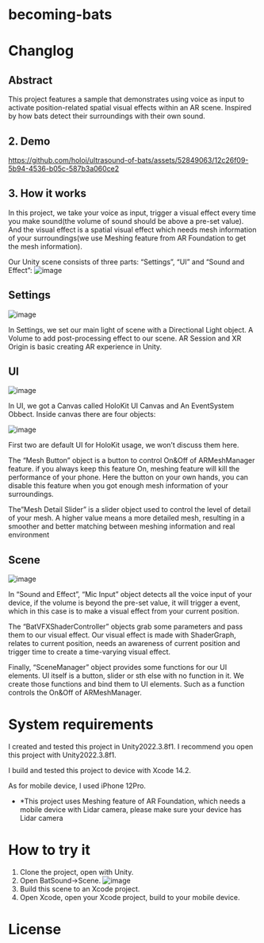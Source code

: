# becoming-bats
# Changlog
## Abstract

This project features a sample that demonstrates using voice as input to activate position-related spatial visual effects within an AR scene. Inspired by how bats detect their surroundings with their own sound.

## 2. Demo

https://github.com/holoi/ultrasound-of-bats/assets/52849063/12c26f09-5b94-4536-b05c-587b3a060ce2


## 3. How it works

In this project, we take your voice as input, trigger a visual effect every time you make sound(the volume of sound should be above a pre-set value). And the visual effect is a spatial visual effect which needs mesh information of your surroundings(we use Meshing feature from AR Foundation to get the mesh information).

Our Unity scene consists of three parts: “Settings”, “UI” and “Sound and Effect”:
![image](https://github.com/holoi/becoming-bats/assets/52849063/6c878ae0-4bfa-4c92-9596-cce0c32ab0f6)

## Settings
![image](https://github.com/holoi/becoming-bats/assets/52849063/6a2d46ca-ff6c-4b37-aa74-989c06731709)

In Settings, we set our main light of scene with a Directional Light object. A Volume to add post-processing effect to our scene. AR Session and XR Origin is basic creating AR experience in Unity.

## UI
![image](https://github.com/holoi/becoming-bats/assets/52849063/0b17344d-a706-4161-bdc4-ff9b9bf7c30e)

In UI, we got a Canvas called HoloKit UI Canvas and An EventSystem Obbect. Inside canvas there are four objects:

![image](https://github.com/holoi/becoming-bats/assets/52849063/353ba83f-8f8d-49e3-916e-cc65486daecf)

First two are default UI for HoloKit usage, we won’t discuss them here. 

The “Mesh Button” object is a button to control On&Off of ARMeshManager feature. if you always keep this feature On, meshing feature will kill the performance of your phone. Here the button on your own hands, you can disable this feature when you got enough mesh information of your surroundings.

The”Mesh Detail Slider” is a slider object used to control the level of detail of your mesh. A higher value means a more detailed mesh, resulting in a smoother and better matching between meshing information and real environment


## Scene

![image](https://github.com/holoi/becoming-bats/assets/52849063/592e00ce-2815-4ada-b962-d35954ad2cd5)

In “Sound and Effect”, “Mic Input” object detects all the voice input of your device, if the volume is beyond the pre-set value, it will trigger a event, which in this case is to make a visual effect from your current position.

The “BatVFXShaderController” objects grab some parameters and pass them to our visual effect. Our visual effect is made with ShaderGraph, relates to current position, needs an awareness of current position and trigger time to create a time-varying visual effect.

Finally, “SceneManager” object provides some functions for our UI elements. UI itself is a button, slider or sth else with no function in it. We create those functions and bind them to UI elements. Such as a function controls the On&Off of ARMeshManager.

# System requirements
I created and tested this project in Unity2022.3.8f1. I recommend you open this project with Unity2022.3.8f1.

I build and tested this project to device with Xcode 14.2.

As for mobile device, I used iPhone 12Pro.

- *This project uses Meshing feature of AR Foundation, which needs a mobile device with Lidar camera, please make sure your device has Lidar camera

# How to try it

1. Clone the project, open with Unity.
2. Open BatSound→Scene.
   ![image](https://github.com/holoi/becoming-bats/assets/52849063/e3816144-be3c-41b0-a60a-cf38f68b8ec5)
3. Build this scene to an Xcode project.
4. Open Xcode, open your Xcode project, build to your mobile device.

# License
